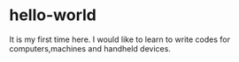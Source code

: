 # hello-world
It is my first time here.
I would like to learn to write codes for computers,machines and handheld devices.
